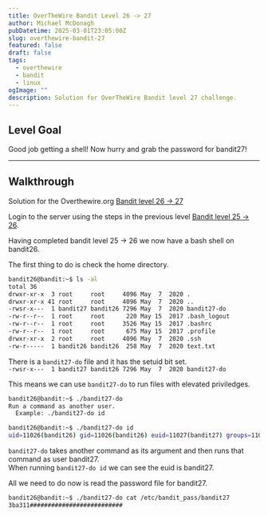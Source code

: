 ```yaml
---
title: OverTheWire Bandit Level 26 -> 27
author: Michael McDonagh
pubDatetime: 2025-03-01T23:05:00Z
slug: overthewire-bandit-27
featured: false
draft: false
tags:
  - overthewire
  - bandit
  - linux
ogImage: ""
description: Solution for OverTheWire Bandit level 27 challenge.
---
```


## Level Goal

Good job getting a shell! Now hurry and grab the password for bandit27!

---

## Walkthrough

Solution for the Overthewire.org [Bandit level 26 -> 27](https://overthewire.org/wargames/bandit/bandit27.html)

Login to the server using the steps in the previous level [Bandit level 25 -> 26](/posts/overthewire-bandit-26).

Having completed bandit level 25 -> 26 we now have a bash shell on bandit26.

The first thing to do is check the home directory.

```bash
bandit26@bandit:~$ ls -al
total 36
drwxr-xr-x  3 root     root     4096 May  7  2020 .
drwxr-xr-x 41 root     root     4096 May  7  2020 ..
-rwsr-x---  1 bandit27 bandit26 7296 May  7  2020 bandit27-do
-rw-r--r--  1 root     root      220 May 15  2017 .bash_logout
-rw-r--r--  1 root     root     3526 May 15  2017 .bashrc
-rw-r--r--  1 root     root      675 May 15  2017 .profile
drwxr-xr-x  2 root     root     4096 May  7  2020 .ssh
-rw-r-----  1 bandit26 bandit26  258 May  7  2020 text.txt
```

There is a `bandit27-do` file and it has the setuid bit set.  
```-rwsr-x---  1 bandit27 bandit26 7296 May  7  2020 bandit27-do```

This means we can use `bandit27-do` to run files with elevated priviledges.

```bash
bandit26@bandit:~$ ./bandit27-do
Run a command as another user.
  Example: ./bandit27-do id

bandit26@bandit:~$ ./bandit27-do id
uid=11026(bandit26) gid=11026(bandit26) euid=11027(bandit27) groups=11026(bandit26)
```

`bandit27-do` takes another command as its argument and then runs that command as user bandit27.  
When running `bandit27-do id` we can see the euid is bandit27.

All we need to do now is read the password file for bandit27.

```bash
bandit26@bandit:~$ ./bandit27-do cat /etc/bandit_pass/bandit27
3ba311##########################
```
